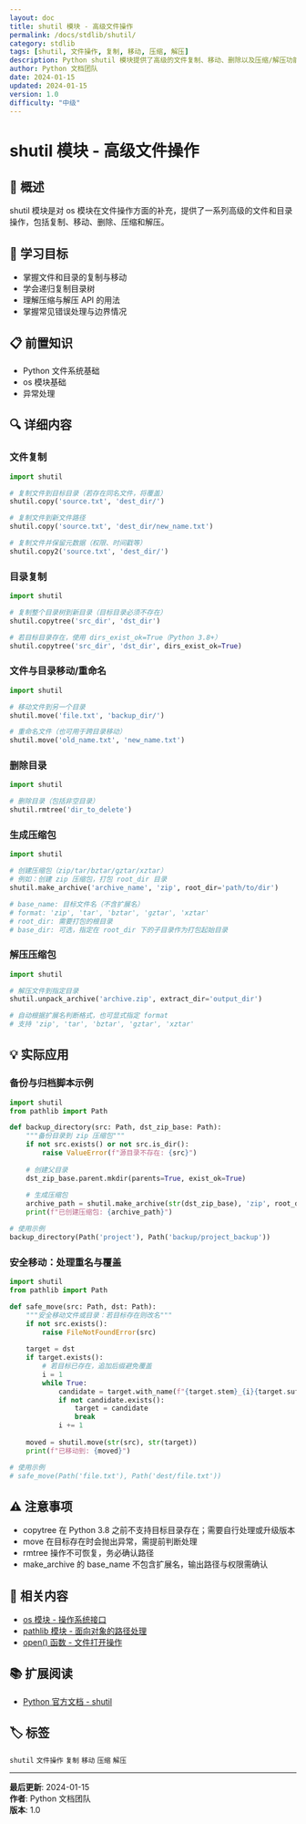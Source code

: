```yaml
---
layout: doc
title: shutil 模块 - 高级文件操作
permalink: /docs/stdlib/shutil/
category: stdlib
tags: [shutil, 文件操作, 复制, 移动, 压缩, 解压]
description: Python shutil 模块提供了高级的文件复制、移动、删除以及压缩/解压功能
author: Python 文档团队
date: 2024-01-15
updated: 2024-01-15
version: 1.0
difficulty: "中级"
---
```


# shutil 模块 - 高级文件操作

## 📝 概述

shutil 模块是对 os 模块在文件操作方面的补充，提供了一系列高级的文件和目录操作，包括复制、移动、删除、压缩和解压。

## 🎯 学习目标

- 掌握文件和目录的复制与移动
- 学会递归复制目录树
- 理解压缩与解压 API 的用法
- 掌握常见错误处理与边界情况

## 📋 前置知识

- Python 文件系统基础
- os 模块基础
- 异常处理

## 🔍 详细内容

### 文件复制

```python
import shutil

# 复制文件到目标目录（若存在同名文件，将覆盖）
shutil.copy('source.txt', 'dest_dir/')

# 复制文件到新文件路径
shutil.copy('source.txt', 'dest_dir/new_name.txt')

# 复制文件并保留元数据（权限、时间戳等）
shutil.copy2('source.txt', 'dest_dir/')
```

### 目录复制

```python
import shutil

# 复制整个目录树到新目录（目标目录必须不存在）
shutil.copytree('src_dir', 'dst_dir')

# 若目标目录存在，使用 dirs_exist_ok=True（Python 3.8+）
shutil.copytree('src_dir', 'dst_dir', dirs_exist_ok=True)
```

### 文件与目录移动/重命名

```python
import shutil

# 移动文件到另一个目录
shutil.move('file.txt', 'backup_dir/')

# 重命名文件（也可用于跨目录移动）
shutil.move('old_name.txt', 'new_name.txt')
```

### 删除目录

```python
import shutil

# 删除目录（包括非空目录）
shutil.rmtree('dir_to_delete')
```

### 生成压缩包

```python
import shutil

# 创建压缩包（zip/tar/bztar/gztar/xztar）
# 例如：创建 zip 压缩包，打包 root_dir 目录
shutil.make_archive('archive_name', 'zip', root_dir='path/to/dir')

# base_name: 目标文件名（不含扩展名）
# format: 'zip', 'tar', 'bztar', 'gztar', 'xztar'
# root_dir: 需要打包的根目录
# base_dir: 可选，指定在 root_dir 下的子目录作为打包起始目录
```

### 解压压缩包

```python
import shutil

# 解压文件到指定目录
shutil.unpack_archive('archive.zip', extract_dir='output_dir')

# 自动根据扩展名判断格式，也可显式指定 format
# 支持 'zip', 'tar', 'bztar', 'gztar', 'xztar'
```

## 💡 实际应用

### 备份与归档脚本示例

```python
import shutil
from pathlib import Path

def backup_directory(src: Path, dst_zip_base: Path):
    """备份目录到 zip 压缩包"""
    if not src.exists() or not src.is_dir():
        raise ValueError(f"源目录不存在: {src}")
    
    # 创建父目录
    dst_zip_base.parent.mkdir(parents=True, exist_ok=True)
    
    # 生成压缩包
    archive_path = shutil.make_archive(str(dst_zip_base), 'zip', root_dir=str(src))
    print(f"已创建压缩包: {archive_path}")

# 使用示例
backup_directory(Path('project'), Path('backup/project_backup'))
```

### 安全移动：处理重名与覆盖

```python
import shutil
from pathlib import Path

def safe_move(src: Path, dst: Path):
    """安全移动文件或目录：若目标存在则改名"""
    if not src.exists():
        raise FileNotFoundError(src)
    
    target = dst
    if target.exists():
        # 若目标已存在，追加后缀避免覆盖
        i = 1
        while True:
            candidate = target.with_name(f"{target.stem}_{i}{target.suffix}")
            if not candidate.exists():
                target = candidate
                break
            i += 1
    
    moved = shutil.move(str(src), str(target))
    print(f"已移动到: {moved}")

# 使用示例
# safe_move(Path('file.txt'), Path('dest/file.txt'))
```

## ⚠️ 注意事项

- copytree 在 Python 3.8 之前不支持目标目录存在；需要自行处理或升级版本
- move 在目标存在时会抛出异常，需提前判断处理
- rmtree 操作不可恢复，务必确认路径
- make_archive 的 base_name 不包含扩展名，输出路径与权限需确认

## 🔗 相关内容

- [os 模块 - 操作系统接口](../os/)
- [pathlib 模块 - 面向对象的路径处理](../pathlib/)
- [open() 函数 - 文件打开操作](../../builtins/open/)

## 📚 扩展阅读

- [Python 官方文档 - shutil](https://docs.python.org/3/library/shutil.html)

## 🏷️ 标签

`shutil` `文件操作` `复制` `移动` `压缩` `解压`

---

**最后更新**: 2024-01-15  
**作者**: Python 文档团队  
**版本**: 1.0